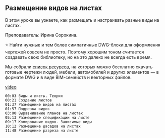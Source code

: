 ## Размещение видов на листах

В этом уроке вы узнаете, как размещать и настраивать разные виды на листах.

Преподаватель: Ирина Сорокина.

⭐️ Найти нужные и тем более симпатичные DWG-блоки для оформления чертежей совсем не просто. Поэтому хорошим тоном считается создавать свою библиотеку, но на это далеко не всегда есть время.

Мы собрали [список ресурсов](https://softculture.cc/blog/entries/articles/dwg-vsego-na-svete-lyudi-mebel-i-drugie-bloki-dlya-chertezhey), на которых можно бесплатно скачать готовые чертежи людей, мебели, автомобилей и других элементов — в формате DWG и в виде BIM-семейств и векторных файлов.

[video](https://player.softculture.cc/embed/online/RVT/RVT_42.17.02_L6-1_Theory_Layouts)

``` chapters
00:03 Виды и листы. Теория
00:21 Создание листов
01:37 Размещение видов на листах
01:57 Подрезка видов
03:00 Выравнивание планов на листах
05:13 Размещение спецификации на листе
09:17 Копирование видов. Зависимые виды
10:12 Размещение фасадов на листах
11:48 Размещение разреза на листе
```